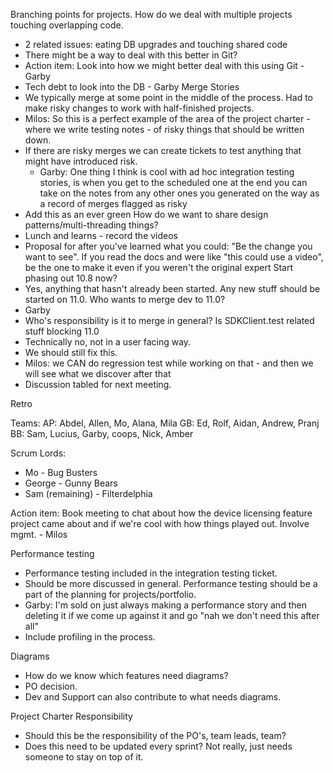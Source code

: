 Branching points for projects. How do we deal with multiple projects touching overlapping code.
- 2 related issues: eating DB upgrades and touching shared code
- There might be a way to deal with this better in Git?
- Action item: Look into how we might better deal with this using Git - Garby
- Tech debt to look into the DB - Garby
Merge Stories
- We typically merge at some point in the middle of the process. Had to make risky changes to work with half-finished projects. 
- Milos: So this is a perfect example of the area of the project charter - where we write testing notes - of risky things that should be written down.
- If there are risky merges we can create tickets to test anything that might have introduced risk.
	- Garby: One thing I think is cool with ad hoc integration testing stories, is when you get to the scheduled one at the end you can take on the notes from any other ones you generated on the way as a record of merges flagged as risky
- Add this as an ever green
How do we want to share design patterns/multi-threading things?
- Lunch and learns - record the videos
- Proposal for after you've learned what you could: "Be the change you want to see". If you read the docs and were like "this could use a video", be the one to make it even if you weren't the original expert
Start phasing out 10.8 now?
- Yes, anything that hasn't already been started. Any new stuff should be started on 11.0.
Who wants to merge dev to 11.0?
- Garby
- Who's responsibility is it to merge in general?
Is SDKClient.test related stuff blocking 11.0
- Technically no, not in a user facing way.
- We should still fix this.
- Milos: we CAN do regression test while working on that - and then we will see what we discover after that
- Discussion tabled for next meeting.

Retro

Teams:
AP: Abdel, Allen, Mo, Alana, Mila
GB: Ed, Rolf, Aidan, Andrew, Pranj
BB: Sam, Lucius, Garby, coops, Nick, Amber

Scrum Lords:
- Mo - Bug Busters
- George - Gunny Bears
- Sam (remaining) - Filterdelphia

Action item: Book meeting to chat about how the device licensing feature project came about and if we're cool with how things played out. Involve mgmt. - Milos

Performance testing
- Performance testing included in the integration testing ticket.
- Should be more discussed in general. Performance testing should be a part of the planning for projects/portfolio.
- Garby: I'm sold on just always making a performance story and then deleting it if we come up against it and go "nah we don't need this after all"
- Include profiling in the process.

Diagrams
- How do we know which features need diagrams?
- PO decision.
- Dev and Support can also contribute to what needs diagrams.

Project Charter Responsibility
- Should this be the responsibility of the PO's, team leads, team?
- Does this need to be updated every sprint? Not really, just needs someone to stay on top of it.
